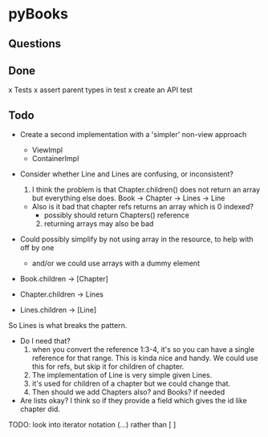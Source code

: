 
pyBooks
=======


Questions
---------

Done
----
x Tests
  x assert parent types in test
  x create an API test

Todo
----
- Create a second implementation with a 'simpler' non-view approach
  - ViewImpl
  - ContainerImpl

- Consider whether Line and Lines are confusing, or inconsistent?
  1) I think the problem is that Chapter.children() does not return an array 
    but everything else does.
    Book -> Chapter -> Lines -> Line
  - Also is it bad that chapter refs returns an array which is 0 indexed?
    - possibly should return Chapters() reference
    2) returning arrays may also be bad

- Could possibly simplify by not using array in the resource, to help with off by one
  - and/or we could use arrays with a dummy element

- Book.children -> [Chapter]
- Chapter.children -> Lines
- Lines.children -> [Line]

So Lines is what breaks the pattern.  
  - Do I need that?
    1. when you convert the reference 1:3-4, it's so you can have a single
       reference for that range. This is kinda nice and handy.
       We could use this for refs, but skip it for children of chapter.
    2. The implementation  of Line is very simple given Lines.
    3. it's used for children of a chapter but we could change that.
    4. Then should we add Chapters also? and Books? if needed
  - Are lists okay? I think so if they provide a field which gives the id like chapter did.


TODO: look into iterator notation (...) rather than [ ]
